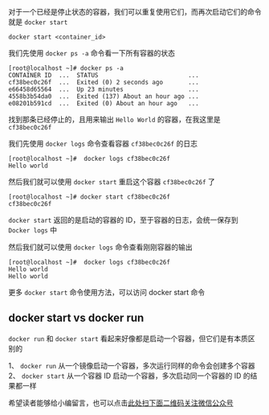 对于一个已经是停止状态的容器，我们可以重复使用它们，而再次启动它们的命令就是 `docker start`

```
docker start <container_id>
```

我们先使用 `docker ps -a` 命令看一下所有容器的状态

```
[root@localhost ~]# docker ps -a
CONTAINER ID  ...  STATUS                         ...   
cf38bec0c26f  ...  Exited (0) 2 seconds ago       ...
e66458d65564  ...  Up 23 minutes                  ...  
4558b3b54da0  ...  Exited (137) About an hour ago ...   
e08201b591cd  ...  Exited (0) About an hour ago   ...
```

找到那条已经停止的，且用来输出 `Hello World` 的容器，在我这里是 `cf38bec0c26f`

我们先使用 `docker logs` 命令查看容器 `cf38bec0c26f` 的日志

```
[root@localhost ~]#  docker logs cf38bec0c26f
Hello world
```

然后我们就可以使用 `docker start` 重启这个容器 `cf38bec0c26f` 了

```
[root@localhost ~]# docker start cf38bec0c26f
cf38bec0c26f
```

`docker start` 返回的是启动的容器的 ID，至于容器的日志，会统一保存到 `Docker logs` 中

然后我们就可以使用 `docker logs` 命令查看刚刚容器的输出

```
[root@localhost ~]#  docker logs cf38bec0c26f
Hello world
Hello world
```

更多 `docker start` 命令使用方法，可以访问 docker start 命令

## docker start vs docker run ##

`docker run` 和 `docker start` 看起来好像都是启动一个容器，但它们是有本质区别的

1、  `docker run` 从一个镜像启动一个容器，多次运行同样的命令会创建多个容器
2、  `docker start` 从一个容器 ID 启动一个容器，多次启动同一个容器的 ID 的结果都一样

希望读者能够给小编留言，也可以点击[此处扫下面二维码关注微信公众号](https://www.ycbbs.vip/?p=28 "此处扫下面二维码关注微信公众号")
